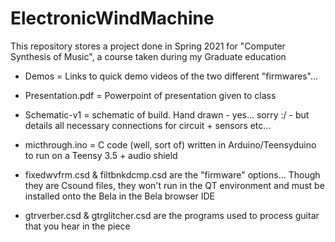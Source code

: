 # ElectronicWindMachine
This repository stores a project done in Spring 2021 for "Computer Synthesis of Music", a course taken during my Graduate education

- Demos = Links to quick demo videos of the two different "firmwares"...

- Presentation.pdf = Powerpoint of presentation given to class

- Schematic-v1 = schematic of build. Hand drawn - yes... sorry :/ - but details all necessary connections for circuit + sensors etc...

- micthrough.ino = C code (well, sort of) written in Arduino/Teensyduino to run on a Teensy 3.5 + audio shield

- fixedwvfrm.csd & filtbnkdcmp.csd are the "firmware" options... Though they are Csound files, they won't run in the QT environment and must be installed onto the Bela in the Bela browser IDE

- gtrverber.csd & gtrglitcher.csd are the programs used to process guitar that you hear in the piece
